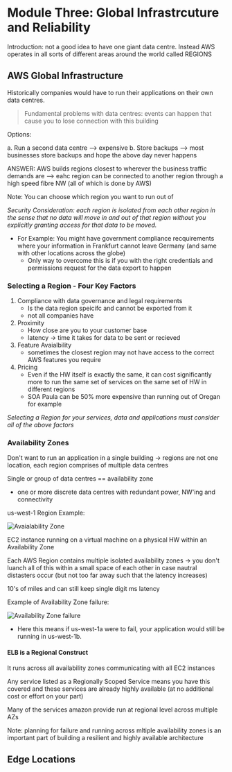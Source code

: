 # Module Three: Global Infrastrcuture and Reliability

Introduction: not a good idea to have one giant data centre. Instead AWS operates in all sorts of different areas around the world called REGIONS

## AWS Global Infrastructure

Historically companies would have to run their applications on their own data centres.

> Fundamental problems with data centres: events can happen that cause you to lose connection with this building

Options: 

a. Run a second data centre --> expensive 
b. Store backups --> most businesses store backups and hope the above day never happens 

ANSWER: AWS builds regions closest to wherever the business traffic demands are --> eahc region can be connected to another region through a high speed fibre NW (all of which is done by AWS)

Note: You can choose which region you want to run out of 

_Security Consideration: each region is isolated from each other region in the sense that no data will move in and out of that region without you explicitly granting access for that data to be moved._

- For Example: You might have government compliance recquirements where your information in Frankfurt cannot leave Germany (and same with other locations across the globe)
    - Only way to overcome this is if you with the right credentials and permissions request for the data export to happen

### Selecting a Region - Four Key Factors 

1. Compliance with data governance and legal requirements
    - Is the data region speicifc and cannot be exported from it
    - not all companies have 
2. Proximity
    - How close are you to your customer base 
    - latency -> time it takes for data to be sent or recieved 
3. Feature Avaialbility
    - sometimes the closest region may not have access to the correct AWS features you require
4. Pricing
    - Even if the HW itself is exactly the same, it can cost significantly more to run the same set of services on the same set of HW in different regions
    - SOA Paula can be 50% more expensive than running out of Oregan for example

_Selecting a Region for your services, data and applications must consider all of the above factors_

### Availability Zones 

Don't want to run an application in a single building -> regions are not one location, each region comprises of multiple data centres

Single or group of data centres == availability zone

- one or more discrete data centres with redundant power, NW'ing and connectivity 

 us-west-1 Region Example: 

![Avaialability Zone](https://explore.skillbuilder.aws/files/a/w/aws_prod1_docebosaas_com/1747234800/zML0vbrnMYyNv_CQpZLt7g/tincan/fe470bc5add63f94f005d3da17a6db8131e78b9e/assets/availability_zones.png)

EC2 instance running on a virtual machine on a physical HW within an Availability Zone

Each AWS Region contains multiple isolated availability zones -> you don't luanch all of this within a small space of each other in case nautral distasters occur (but not too far away such that the latency increases)

10's of miles and can still keep single digit ms latency

Example of Availability Zone failure: 

![Availability Zone failure](https://explore.skillbuilder.aws/files/a/w/aws_prod1_docebosaas_com/1747234800/zML0vbrnMYyNv_CQpZLt7g/tincan/fe470bc5add63f94f005d3da17a6db8131e78b9e/assets/Multiple_AZ_03.png)

- Here this means if us-west-1a were to fail, your application would still be running in us-west-1b.

#### ELB is a Regional Construct

It runs across all availability zones communicating with all EC2 instances

Any service listed as a Regionally Scoped Service means you have this covered and these services are already highly available (at no additional cost or effort on your part)

Many of the services amazon provide run at regional level across multiple AZs

Note: planning for failure and running across mltiple availability zones is an important part of building a resilient and highly available architecture 

## Edge Locations